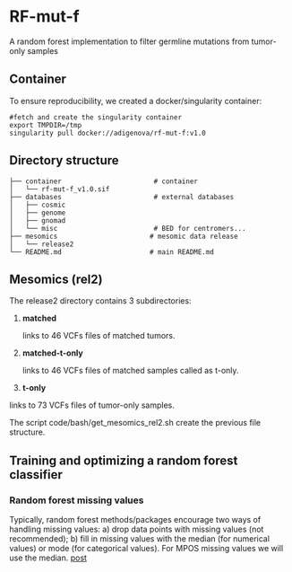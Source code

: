 # RF-mut-f
A random forest implementation to filter germline mutations from tumor-only samples

## Container
To ensure reproducibility, we created a docker/singularity container:

```
#fetch and create the singularity container
export TMPDIR=/tmp
singularity pull docker://adigenova/rf-mut-f:v1.0
```


## Directory structure

```
├── container						# container
│   └── rf-mut-f_v1.0.sif	
├── databases						# external databases
│   ├── cosmic					
│   ├── genome
│   ├── gnomad
│   └── misc						# BED for centromers...
├── mesomics					   # mesomic data release
│   └── release2
└── README.md					   # main README.md	
```


## Mesomics (rel2)

The release2 directory contains 3 subdirectories:


1. **matched**
 
	links to 46 VCFs files of matched tumors.
	
2. **matched-t-only**
 
   links to 46 VCFs files of matched samples called as t-only.
   	  
3. **t-only**
  
 links to 73 VCFs files of tumor-only samples.
 
 	
The script code/bash/get_mesomics_rel2.sh create the previous file structure.

## Training and optimizing a random forest classifier



### Random forest missing values

Typically, random forest methods/packages encourage two ways of handling missing values: a) drop data points with missing values (not recommended); b) fill in missing values with the median (for numerical values) or mode (for categorical values). For MPOS missing values we will use the median. [post](https://medium.com/airbnb-engineering/overcoming-missing-values-in-a-random-forest-classifier-7b1fc1fc03ba#:~:text=Typically%2C%20random%20forest%20methods%2Fpackages,mode%20(for%20categorical%20values))
 